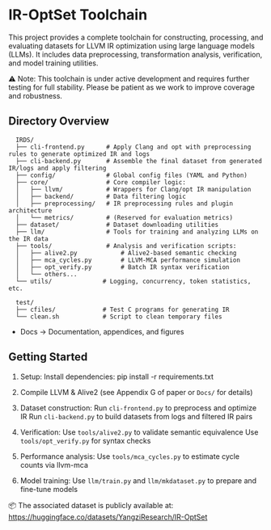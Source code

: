 IR-OptSet Toolchain
===================

This project provides a complete toolchain for constructing, processing, and evaluating datasets 
for LLVM IR optimization using large language models (LLMs). It includes data preprocessing, 
transformation analysis, verification, and model training utilities.

⚠️ Note: This toolchain is under active development and requires further testing for full stability. 
Please be patient as we work to improve coverage and robustness.

Directory Overview
------------------


```
  IRDS/
  ├── cli-frontend.py      # Apply Clang and opt with preprocessing rules to generate optimized IR and logs
  ├── cli-backend.py       # Assemble the final dataset from generated IR/logs and apply filtering
  ├── config/              # Global config files (YAML and Python)
  ├── core/                # Core compiler logic:
  │   ├── llvm/            # Wrappers for Clang/opt IR manipulation
  │   ├── backend/         # Data filtering logic
  │   ├── preprocessing/   # IR preprocessing rules and plugin architecture
  │   └── metrics/         # (Reserved for evaluation metrics)
  ├── dataset/             # Dataset downloading utilities
  ├── llm/                 # Tools for training and analyzing LLMs on the IR data
  ├── tools/               # Analysis and verification scripts:
  │   ├── alive2.py            # Alive2-based semantic checking
  │   ├── mca_cycles.py        # LLVM-MCA performance simulation
  │   ├── opt_verify.py        # Batch IR syntax verification
  │   └── others...
  └── utils/              # Logging, concurrency, token statistics, etc.
```

```
  test/
  ├── cfiles/             # Test C programs for generating IR
  └── clean.sh            # Script to clean temporary files
```

- Docs → Documentation, appendices, and figures

Getting Started
---------------

1. Setup:
   Install dependencies:
     pip install -r requirements.txt

2. Compile LLVM & Alive2 (see Appendix G of paper or `Docs/` for details)

3. Dataset construction:
   Run `cli-frontend.py` to preprocess and optimize IR
   Run `cli-backend.py` to build datasets from logs and filtered IR pairs

4. Verification:
   Use `tools/alive2.py` to validate semantic equivalence
   Use `tools/opt_verify.py` for syntax checks

5. Performance analysis:
   Use `tools/mca_cycles.py` to estimate cycle counts via llvm-mca

6. Model training:
   Use `llm/train.py` and `llm/mkdataset.py` to prepare and fine-tune models


📦 The associated dataset is publicly available at:
https://huggingface.co/datasets/YangziResearch/IR-OptSet